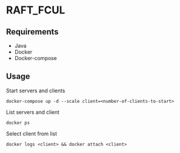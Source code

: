 # RAFT_FCUL

## Requirements
* Java
* Docker
* Docker-compose

## Usage
Start servers and clients
```
docker-compose up -d --scale client=<number-of-clients-to-start>
```
List servers and client

```
docker ps
```

Select client from list

```
docker logs <client> && docker attach <client>
```